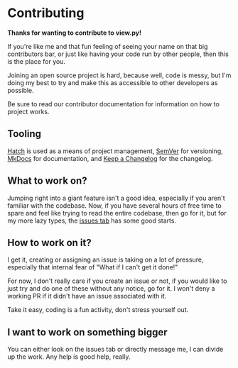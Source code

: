 # Contributing

**Thanks for wanting to contribute to view.py!**

If you're like me and that fun feeling of seeing your name on that big contributors bar, or just like having your code run by other people, then this is the place for you.

Joining an open source project is hard, because well, code is messy, but I'm doing my best to try and make this as accessible to other developers as possible.

Be sure to read our contributor documentation for information on how to project works.

## Tooling

[Hatch](https://hatch.pypa.io) is used as a means of project management, [SemVer](https://semver.org) for versioning, [MkDocs](https://mkdocs.org) for documentation, and [Keep a Changelog](https://keepachangelog.com) for the changelog.

## What to work on?


Jumping right into a giant feature isn't a good idea, especially if you aren't familiar with the codebase. Now, if you have several hours of free time to spare and feel like trying to read the entire codebase, then go for it, but for my more lazy types, the [issues tab](https://github.com/ZeroIntensity/view.py/labels/beginner) has some good starts.

## How to work on it?

I get it, creating or assigning an issue is taking on a lot of pressure, especially that internal fear of "What if I can't get it done!"

For now, I don't really care if you create an issue or not, if you would like to just try and do one of these without any notice, go for it. I won't deny a working PR if it didn't have an issue associated with it.

Take it easy, coding is a fun activity, don't stress yourself out.

## I want to work on something bigger

You can either look on the issues tab or directly message me, I can divide up the work. Any help is good help, really.
